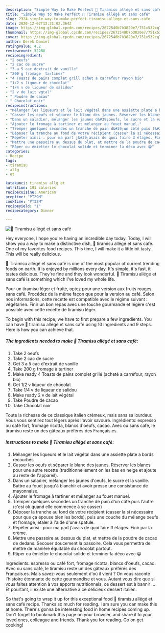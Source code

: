```yaml
---
description: "Simple Way to Make Perfect 🌺 Tiramisu allégé et sans café"
title: "Simple Way to Make Perfect 🌺 Tiramisu allégé et sans café"
slug: 2324-simple-way-to-make-perfect-tiramisu-allege-et-sans-cafe
date: 2020-12-02T12:21:02.364Z
image: https://img-global.cpcdn.com/recipes/2672540b7b3820e7/751x532cq70/🌺-tiramisu-allege-et-sans-cafe-photo-principale-de-la-recette.jpg
thumbnail: https://img-global.cpcdn.com/recipes/2672540b7b3820e7/751x532cq70/🌺-tiramisu-allege-et-sans-cafe-photo-principale-de-la-recette.jpg
cover: https://img-global.cpcdn.com/recipes/2672540b7b3820e7/751x532cq70/🌺-tiramisu-allege-et-sans-cafe-photo-principale-de-la-recette.jpg
author: Derek Daniel
ratingvalue: 4.2
reviewcount: 32288
recipeingredient:
- "2 oeufs"
- "2 cac de sucre"
- "3 a 5 cac dextrait de vanille"
- "200 g fromage  tartiner"
- "4 Toasts de pains complet grill achet a carrefour rayon bio"
- "1/2 v liqueur de chocolat"
- "1/4 v de liqueur de salidou"
- "2 v de lait vgtal"
- " Poudre de cacao"
- " Chocolat noir"
recipeinstructions:
- "Mélanger les liqueurs et le lait végétal dans une assiette plate a bords recourbés"
- "Casser les oeufs et séparer le blanc des jaunes. Réserver les blancs pour une autre recette (traditionnellement on les bas en neige et ajoute au reste de l&#39;appareil)."
- "Dans un saladier, mélanger les jaunes d&#39;oeufs, le sucre et la vanille. Battre au fouet jusqu&#39;à blanchir et avoir presse une consistance de mayonnaise."
- "Ajouter le fromage à tartiner et mélanger au fouet manuel."
- "Tremper quelques secondes un tranche de pain d&#39;un côté puis l&#39;autre (c&#39;est ok quand elle commence à se casser)"
- "Déposer la tranche au fond de votre récipient (casser la si nécessaire pour que ça épouse bien les bords), puis une couche du mélange oeufs et fromage, étaler à l&#39;aide d&#39;une spatule."
- "Répéter ainsi : pour ma part j&#39;avais de quoi faire 3 étages. Finir par la crème."
- "Mettre une passoire au dessus du plat, et mettre de la poudre de cacao de dedans. Secouer doucement la passoire. Cela vous permettra de mettre de manière équitable du chocolat partout."
- "Râper ou émietter le chocolat solide et terminer la déco avec 😁"
categories:
- Recipe
tags:
- tiramisu
- allg
- et

katakunci: tiramisu allg et 
nutrition: 191 calories
recipecuisine: American
preptime: "PT29M"
cooktime: "PT32M"
recipeyield: "1"
recipecategory: Dinner

---
```



![🌺 Tiramisu allégé et sans café](https://img-global.cpcdn.com/recipes/2672540b7b3820e7/751x532cq70/🌺-tiramisu-allege-et-sans-cafe-photo-principale-de-la-recette.jpg)

Hey everyone, I hope you're having an incredible day today. Today, I will show you a way to make a distinctive dish, 🌺 tiramisu allégé et sans café. One of my favorites food recipes. This time, I will make it a little bit tasty. This will be really delicious.

🌺 Tiramisu allégé et sans café is one of the most popular of current trending foods on earth. It is enjoyed by millions every day. It's simple, it's fast, it tastes delicious. They're fine and they look wonderful. 🌺 Tiramisu allégé et sans café is something which I've loved my whole life.

Pour un tiramisu léger et fruité, optez pour une version aux fruits rouges, sans café. Procédez de la même façon que pour la version au café. Selon nos informations, cette recette est compatible avec le régime suivant : végétarien. Finir un bon repas avec une touche gourmande et légère c&#39;est possible avec cette recette de tiramisu léger.


To begin with this recipe, we have to first prepare a few ingredients. You can have 🌺 tiramisu allégé et sans café using 10 ingredients and 9 steps. Here is how you can achieve that.

<!--inarticleads1-->

##### The ingredients needed to make 🌺 Tiramisu allégé et sans café:

1. Take 2 oeufs
1. Take 2 cac de sucre
1. Get 3 a 5 cac d&#39;extrait de vanille
1. Take 200 g fromage à tartiner
1. Make ready 4 Toasts de pains complet grillé (acheté a carrefour, rayon bio)
1. Get 1/2 v liqueur de chocolat
1. Take 1/4 v de liqueur de salidou
1. Make ready 2 v de lait végétal
1. Take  Poudre de cacao
1. Take  Chocolat noir


Toute la richesse de ce classique italien crémeux, mais sans sa lourdeur. Vous vous sentirez tout légers après l&#39;avoir savouré. Ingrédients: espresso ou café fort, fromage ricotta, blancs d&#39;oeufs, cacao. Avec ou sans café, le tiramisu reste un des gâteaux préférés des Français.es. 

<!--inarticleads2-->

##### Instructions to make 🌺 Tiramisu allégé et sans café:

1. Mélanger les liqueurs et le lait végétal dans une assiette plate a bords recourbés
1. Casser les oeufs et séparer le blanc des jaunes. Réserver les blancs pour une autre recette (traditionnellement on les bas en neige et ajoute au reste de l&#39;appareil).
1. Dans un saladier, mélanger les jaunes d&#39;oeufs, le sucre et la vanille. Battre au fouet jusqu&#39;à blanchir et avoir presse une consistance de mayonnaise.
1. Ajouter le fromage à tartiner et mélanger au fouet manuel.
1. Tremper quelques secondes un tranche de pain d&#39;un côté puis l&#39;autre (c&#39;est ok quand elle commence à se casser)
1. Déposer la tranche au fond de votre récipient (casser la si nécessaire pour que ça épouse bien les bords), puis une couche du mélange oeufs et fromage, étaler à l&#39;aide d&#39;une spatule.
1. Répéter ainsi : pour ma part j&#39;avais de quoi faire 3 étages. Finir par la crème.
1. Mettre une passoire au dessus du plat, et mettre de la poudre de cacao de dedans. Secouer doucement la passoire. Cela vous permettra de mettre de manière équitable du chocolat partout.
1. Râper ou émietter le chocolat solide et terminer la déco avec 😁


Ingrédients: espresso ou café fort, fromage ricotta, blancs d&#39;oeufs, cacao. Avec ou sans café, le tiramisu reste un des gâteaux préférés des Français.es. Mais savez-vous seulement d&#39;où il vient ? On vous raconte l&#39;histoire étonnante de cette gourmandise et vous. Autant vous dire que si vous faites attention à vos apports nutritionnels, ce dessert est à bannir … Et pourtant, il existe une alternative à ce délicieux dessert italien. 

So that's going to wrap it up for this exceptional food 🌺 tiramisu allégé et sans café recipe. Thanks so much for reading. I am sure you can make this at home. There's gonna be interesting food in home recipes coming up. Don't forget to bookmark this page on your browser, and share it to your loved ones, colleague and friends. Thank you for reading. Go on get cooking!
